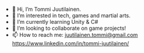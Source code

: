 - 👋 Hi, I’m Tommi Juutilainen.
- 👀 I’m interested in tech, games and martial arts.
- 🌱 I’m currently learning Unity & C#
- 💞️ I’m looking to collaborate on game projects!
- 📫 How to reach me: juutilainen.tommi@gmail.com https://www.linkedin.com/in/tommi-juutilainen/

<!---
tommijuu/tommijuu is a ✨ special ✨ repository because its `README.md` (this file) appears on your GitHub profile.
You can click the Preview link to take a look at your changes.
--->
